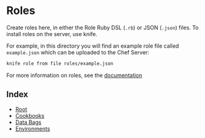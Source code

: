 # Roles

Create roles here, in either the Role Ruby DSL (`.rb`) or JSON (`.json`) files. To install roles on the server, use knife.

For example, in this directory you will find an example role file called `example.json` which can be uploaded to the Chef Server:

```bash
knife role from file roles/example.json
```

For more information on roles, see the [documentation](https://docs.chef.io/roles.html)

## Index

- [Root](../README.md)
- [Cookbooks](../cookbooks/README.md)
- [Data Bags](../data_bags/README.md)
- [Environments](../environments/README.md)
